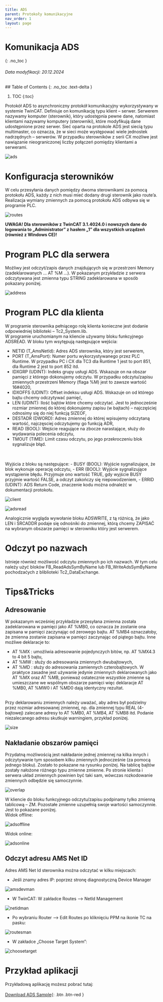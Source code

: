 ```yaml
---
title: ADS
parent: Protokoły komunikacyjne
nav_order: 1
layout: page
---
```



# Komunikacja ADS
{: .no_toc }
<h6> Data modyfikacji: 20.12.2024 </h6>
## Table of Contents
{: .no_toc .text-delta }

1. TOC
{:toc}

Protokół ADS to asynchroniczny protokół komunikacyjny wykorzystywany w systemie TwinCAT. Definiuje on
komunikację typu klient – serwer. Serwerem nazywamy komputer (sterownik), który udostępnia pewne dane,
natomiast klientami nazywamy komputery (sterowniki), które modyfikują dane udostępnione przez serwer. Sieć
oparta na protokole ADS jest siecią typu multimaster, co oznacza, że w sieci może występować wiele jednostek
nadrzędnych – serwerów. W przypadku sterowników z serii CX możliwe jest nawiązanie nieograniczonej liczby
połączeń pomiędzy klientami a serwerami.

![ads](https://ba-pl.github.io/wiki/assets/images/ads.png "ads")

# Konfiguracja sterowników

W celu przesyłania danych pomiędzy dwoma sterownikami za pomocą protokołu ADS, każdy z nich musi mieć
dodany drugi sterownik jako route’a. Realizacja wymiany zmiennych za pomocą protokołu ADS odbywa
się w programie PLC.

![routes](https://ba-pl.github.io/wiki/assets/images/routes.png "routes")

**UWAGA! Dla sterowników z TwinCAT 3.1.4024.0 i nowszych dane do logowania to „Administrator” z hasłem „1” dla wszystkich urządzeń (również z Windows CE)!**

# Program PLC dla serwera

Możliwy jest odczyt/zapis danych znajdujących się w przestrzeni Memory (zadeklarowanych … AT %M …). W pokazanym przykładzie z serwera odczytywana jest zmienna typu STRING zadeklarowana w sposób pokazany poniżej.

![address](https://ba-pl.github.io/wiki/assets/images/address.png "address")

# Program PLC dla klienta

W programie sterownika pełniącego rolę klienta konieczne jest dodanie odpowiedniej biblioteki –
Tc2_System.lib.
<br>
W programie uruchomianym na kliencie używamy bloku funkcyjnego ADSREAD. W bloku tym wsytępują
następujące wejścia:

- NETID (T_AmsNetId): Adres ADS sterownika, który jest serwerem,
- PORT (T_AmsPort): Numer portu wykorzystywanego przez PLC Runtime. W przypadku PC i CX dla TC3 dla Runtime 1 jest to port 851, dla Runtime 2 jest to port 852 itd.
- IDXGRP (UDINT): Indeks grupy usługi ADS. Wskazuje on na obszar pamięci z którego dokonujemy
odczytu. W przypadku odczytu/zapisu zmiennych przestrzeni Memory (flaga %M) jest to zawsze
wartość 16#4020,
- IDXOFFS (UDINT): Offset indeksu usługi ADS. Wskazuje on od którego bajtu chcemy odczytywać
pamięć,
- LEN (UDINT): Ilość bajtów które chcemy odczytać. Jest to jednocześnie rozmiar zmiennej do której
dokonujemy zapisu (w bajtach) – najczęściej odnosimy się do niej funkcją SIZEOF,
- DESTADR (DWORD): Adres zmiennej do której wpisujemy odczytaną wartość, najczęsciej odczytujemy
go funkcją ADR,
- READ (BOOL): Wejście reagujące na zbocze narastające, służy do wydawania polecenia odczytu,
- TMOUT (TIME): Limit czasu odczytu, po jego przekroczeniu blok sygnalizuje błąd.
<br>
<br>
Wyjścia z bloku są następujące:
- BUSY (BOOL): Wyjście sygnalizujące, że blok wykonuje operację odczytu,
- ERR (BOOL): Wyjście sygnalizujące wystąpienie błędu. Przyjmuje ono wartość TRUE, gdy wyjście BUSY
przyjmie wartość FALSE, a odczyt zakończy się niepowodzeniem,
- ERRID (UDINT): ADS Return Code, znaczenie kodu można odnaleźć w dokumentacji protokołu.

![client](https://ba-pl.github.io/wiki/assets/images/client.png "client")

![adsread](https://ba-pl.github.io/wiki/assets/images/adsread.png "adsread")

Analogicznie wygląda wywołanie bloku ADSWRITE, z tą różnicą, że jako LEN i SRCADDR podaje się odnośniki do
zmiennej, którą chcemy ZAPISAĆ na wybranym obszarze pamięci w sterowniku który jest serwerem.
# Odczyt po nazwach 

Istnieje również możliwość odczytu zmiennych po ich nazwach. W tym celu należy użyć bloków FB_ReadAdsSymByName lub FB_WriteAdsSymByName pochodzaćych z bliblioteki Tc2_DataExchange. 
# Tips&Tricks

## Adresowanie 

W pokazanym wcześniej przykładzie przesyłana zmienna została zadeklarowana w pamięci jako AT %MB0, co
oznacza że zostanie ona zapisana w pamięci zaczynając od zerowego bajtu. AT %MB4 oznaczałoby, że zmienna
zostanie zapisana w pamięci zaczynając od piątego bajtu. Inne możliwe deklaracje to:
- AT %MX : umożliwia adresowanie pojedynczych bitów, np. AT %MX4.3 to 4 bit 5 bajtu,
- AT %MW : służy do adresowania zmiennych dwubajtowych,
- AT %MD : służy do adresowania zamiennych czterobajtowych.
W praktyce zasadne jest używanie jedynie zmiennych deklarowanych jako AT %MX oraz AT %MB, ponieważ
ostatecznie wszystkie zmienne są umieszczane we wspólnym obszarze pamięci więc deklaracje AT %MB0, AT
%MW0 i AT %MD0 dają identyczny rezultat.
<br>
Przy deklarowaniu zmiennych należy uważać, aby adres był podzielny przez rozmiar adresowanej zmiennej, np.
dla zmiennej typu REAL (4-bajtowej) zalecane adresy to AT %MB0, AT %MB4, AT %MB8 itd. Podanie niezalecanego
adresu skutkuje warningiem, przykład poniżej.

![size](https://ba-pl.github.io/wiki/assets/images/size.png "size")

## Nakładanie obszarów pamięci 

Przydatną możliwością jest nakładanie jednej zmiennej na kilka innych i odczytywanie tym sposobem kilku
zmiennych jednocześnie (za pomocą jednego bloku). Zostało to pokazane na rysunku poniżej. Na tablicę bajtów
zostały nałożone różnego typu zmienne zmienne. Po stronie klienta i serwera układ zmiennych powinien być taki
sam, wówczas rozkodowanie zmiennych odbędzie się samoczynnie.

![overlap](https://ba-pl.github.io/wiki/assets/images/overlap.png "overlap")

W kliencie do bloku funkcyjnego odczytu/zapisu podpinamy tylko zmienną tablicową – ZM. Pozostałe zmienne
uzupełnią swoje wartości samoczynnie. Jest to pokazane poniżej.
<br>
Widok offline:

![adsoffline](https://ba-pl.github.io/wiki/assets/images/adsoffline.png "adsoffline")

Widok online:

![adsonline](https://ba-pl.github.io/wiki/assets/images/adsonline.png "adsonline")

## Odczyt adresu AMS Net ID 

Adres AMS Net Id sterownika można odczytać w kilku miejscach:
<br>
- Jeśli znamy adres IP: poprzez stronę diagnostyczną Device Manager

![amsdevman](https://ba-pl.github.io/wiki/assets/images/amsdevman.png "amsdevman")

- W TwinCAT: W zakładce Routes --> NetId Management

![netidman](https://ba-pl.github.io/wiki/assets/images/netidman.png "netidman")

- Po wybraniu Router --> Edit Routes po kliknięciu PPM na ikonie TC na pasku:

![routesman](https://ba-pl.github.io/wiki/assets/images/routesman.png "routesman")

- W zakładce „Choose Target System”:

![choosetarget](https://ba-pl.github.io/wiki/assets/images/choosetarget.png "choosetarget")

# Przykład aplikacji 

Przykładową aplikację możesz pobrać tutaj:
<br>
<br>
[Download ADS Sample](https://github.com/BA-PL/ADS/archive/refs/heads/main.zip){: .btn .btn-red }


